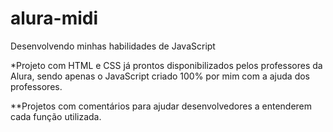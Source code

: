 # alura-midi
Desenvolvendo minhas habilidades de JavaScript

*Projeto com HTML e CSS já prontos disponibilizados pelos professores da Alura, sendo apenas o JavaScript criado 100% por mim com a ajuda dos professores.

**Projetos com comentários para ajudar desenvolvedores a entenderem cada função utilizada.
